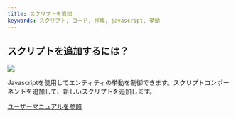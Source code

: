 ```yaml
---
title: スクリプトを追加
keywords: スクリプト, コード, 作成, javascript, 挙動
---
```


## スクリプトを追加するには？

<img src="https://playcanvas.com/static-assets/instructions/add-new-script.gif"/>

Javascriptを使用してエンティティの挙動を制御できます。スクリプトコンポーネントを追加して、新しいスクリプトを追加します。

<a class="docs" href="http://developer.playcanvas.com/en/user-manual/scripting/creating-new/" target="_blank">ユーザーマニュアルを参照</a>

